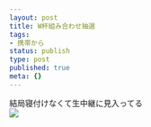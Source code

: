 ```yaml
---
layout: post
title: W杯組み合わせ抽選
tags:
- 携帯から
status: publish
type: post
published: true
meta: {}
---
```

<div class="caption">結局寝付けなくて生中継に見入ってる
</div>
<div class="photo"><img src="http://wo.skr.jp/images/uploads/blog-photo-1134157297.04-0.jpg" /></div>
